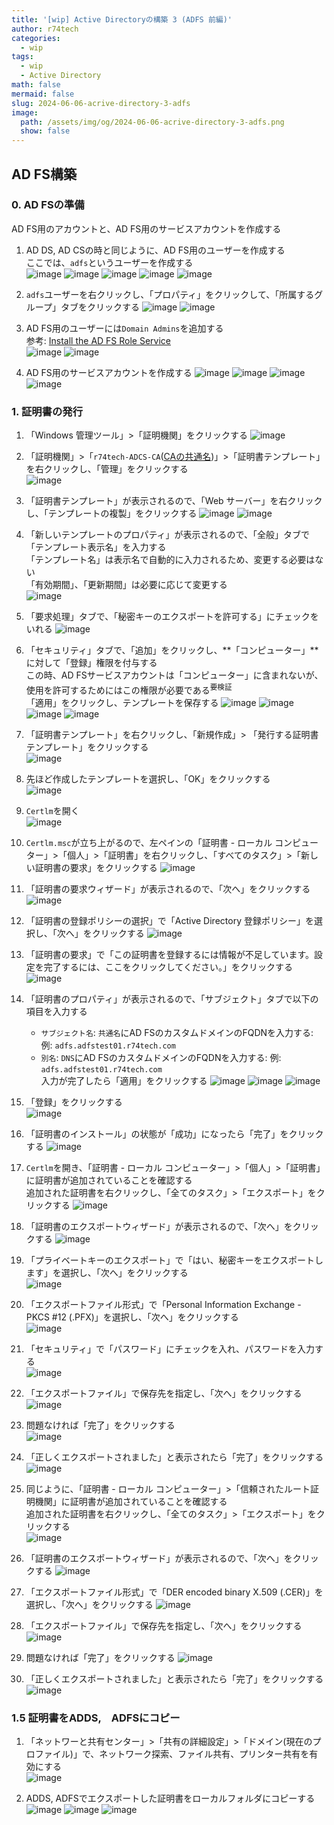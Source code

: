 ```yaml
---
title: '[wip] Active Directoryの構築 3 (ADFS 前編)'
author: r74tech
categories:
  - wip
tags:
  - wip
  - Active Directory
math: false
mermaid: false
slug: 2024-06-06-acrive-directory-3-adfs
image:
  path: /assets/img/og/2024-06-06-acrive-directory-3-adfs.png
  show: false
---
```


## AD FS構築

### 0. AD FSの準備
AD FS用のアカウントと、AD FS用のサービスアカウントを作成する

1. AD DS, AD CSの時と同じように、AD FS用のユーザーを作成する  
ここでは、`adfs`というユーザーを作成する  
![image](/assets/img/post/2024-06-06/adfs00/001.png)
![image](/assets/img/post/2024-06-06/adfs00/002.png)
![image](/assets/img/post/2024-06-06/adfs00/003.png)
![image](/assets/img/post/2024-06-06/adfs00/004.png)
![image](/assets/img/post/2024-06-06/adfs00/005.png)

1. `adfs`ユーザーを右クリックし、「プロパティ」をクリックして、「所属するグループ」タブをクリックする
![image](/assets/img/post/2024-06-06/adfs00/006.png)
![image](/assets/img/post/2024-06-06/adfs00/007.png)

1. AD FS用のユーザーには`Domain Admins`を追加する  
参考: [Install the AD FS Role Service](https://learn.microsoft.com/en-us/windows-server/identity/ad-fs/deployment/install-the-ad-fs-role-service)  
![image](/assets/img/post/2024-06-06/adfs00/009.png)
![image](/assets/img/post/2024-06-06/adfs00/011.png)

1. AD FS用のサービスアカウントを作成する
![image](/assets/img/post/2024-06-06/adfs00/012.png)
![image](/assets/img/post/2024-06-06/adfs00/013.png)
![image](/assets/img/post/2024-06-06/adfs00/014.png)
![image](/assets/img/post/2024-06-06/adfs00/015.png)

### 1. 証明書の発行
1. 「Windows 管理ツール」>「証明機関」をクリックする
![image](/assets/img/post/2024-06-06/adfs01/001.png)

1. 「証明機関」>「`r74tech-ADCS-CA`([CAの共通名](/posts/2024-06-05-active-directory-2-adcs/#CAName))」>「証明書テンプレート」を右クリックし、「管理」をクリックする  
![image](/assets/img/post/2024-06-06/adfs01/002.png)

1. 「証明書テンプレート」が表示されるので、「Web サーバー」を右クリックし、「テンプレートの複製」をクリックする
![image](/assets/img/post/2024-06-06/adfs01/003.png)
![image](/assets/img/post/2024-06-06/adfs01/004.png)

1. 「新しいテンプレートのプロパティ」が表示されるので、「全般」タブで「テンプレート表示名」を入力する  
「テンプレート名」は表示名で自動的に入力されるため、変更する必要はない  
「有効期間」、「更新期間」は必要に応じて変更する  
![image](/assets/img/post/2024-06-06/adfs01/005.png)

1. 「要求処理」タブで、「秘密キーのエクスポートを許可する」にチェックをいれる
![image](/assets/img/post/2024-06-06/adfs01/006.png)

1. 「セキュリティ」タブで、「追加」をクリックし、**「コンピューター」**に対して「登録」権限を付与する  
この時、AD FSサービスアカウントは「コンピューター」に含まれないが、使用を許可するためにはこの権限が必要である<sup>要検証</sup>  
「適用」をクリックし、テンプレートを保存する
![image](/assets/img/post/2024-06-06/adfs01/007.png)
![image](/assets/img/post/2024-06-06/adfs01/010.png)
![image](/assets/img/post/2024-06-06/adfs01/011.png)
![image](/assets/img/post/2024-06-06/adfs01/013.png)

1. 「証明書テンプレート」を右クリックし、「新規作成」> 「発行する証明書テンプレート」をクリックする  
![image](/assets/img/post/2024-06-06/adfs01/014.png)

1. 先ほど作成したテンプレートを選択し、「OK」をクリックする  
![image](/assets/img/post/2024-06-06/adfs01/015.png)

1. `Certlm`を開く  
![image](/assets/img/post/2024-06-06/adfs01/016.png)

1. `Certlm.msc`が立ち上がるので、左ペインの「証明書 - ローカル コンピューター」>「個人」>「証明書」を右クリックし、「すべてのタスク」>「新しい証明書の要求」をクリックする
![image](/assets/img/post/2024-06-06/adfs01/017.png)

1. 「証明書の要求ウィザード」が表示されるので、「次へ」をクリックする
![image](/assets/img/post/2024-06-06/adfs01/018.png)

1. 「証明書の登録ポリシーの選択」で「Active Directory 登録ポリシー」を選択し、「次へ」をクリックする
![image](/assets/img/post/2024-06-06/adfs01/019.png)

1. 「証明書の要求」で「この証明書を登録するには情報が不足しています。設定を完了するには、ここをクリックしてください。」をクリックする
![image](/assets/img/post/2024-06-06/adfs01/020.png)

1. 「証明書のプロパティ」が表示されるので、「サブジェクト」タブで以下の項目を入力する
    * `サブジェクト名`: `共通名`にAD FSのカスタムドメインのFQDNを入力する: 例: `adfs.adfstest01.r74tech.com`  
    * `別名`: `DNS`にAD FSのカスタムドメインのFQDNを入力する: 例: `adfs.adfstest01.r74tech.com`  
  入力が完了したら「適用」をクリックする
![image](/assets/img/post/2024-06-06/adfs01/021.png)
![image](/assets/img/post/2024-06-06/adfs01/022.png)
![image](/assets/img/post/2024-06-06/adfs01/023.png)

1. 「登録」をクリックする  
![image](/assets/img/post/2024-06-06/adfs01/024.png)

1. 「証明書のインストール」の状態が「成功」になったら「完了」をクリックする
![image](/assets/img/post/2024-06-06/adfs01/025.png)

1. `Certlm`を開き、「証明書 - ローカル コンピューター」>「個人」>「証明書」に証明書が追加されていることを確認する  
追加された証明書を右クリックし、「全てのタスク」>「エクスポート」をクリックする
![image](/assets/img/post/2024-06-06/adfs01/026.png)

1. 「証明書のエクスポートウィザード」が表示されるので、「次へ」をクリックする
![image](/assets/img/post/2024-06-06/adfs01/027.png)

1. 「プライベートキーのエクスポート」で「はい、秘密キーをエクスポートします」を選択し、「次へ」をクリックする  
![image](/assets/img/post/2024-06-06/adfs01/028.png)

1. 「エクスポートファイル形式」で「Personal Information Exchange - PKCS #12 (.PFX)」を選択し、「次へ」をクリックする  
![image](/assets/img/post/2024-06-06/adfs01/029.png)

1. 「セキュリティ」で「パスワード」にチェックを入れ、パスワードを入力する  
![image](/assets/img/post/2024-06-06/adfs01/030.png)

1. 「エクスポートファイル」で保存先を指定し、「次へ」をクリックする  
![image](/assets/img/post/2024-06-06/adfs01/031.png)

1. 問題なければ「完了」をクリックする  
![image](/assets/img/post/2024-06-06/adfs01/032.png)

1. 「正しくエクスポートされました」と表示されたら「完了」をクリックする  
![image](/assets/img/post/2024-06-06/adfs01/033.png)

1. 同じように、「証明書 - ローカル コンピューター」>「信頼されたルート証明機関」に証明書が追加されていることを確認する  
追加された証明書を右クリックし、「全てのタスク」>「エクスポート」をクリックする  
![image](/assets/img/post/2024-06-06/adfs01/034.png)

1. 「証明書のエクスポートウィザード」が表示されるので、「次へ」をクリックする
![image](/assets/img/post/2024-06-06/adfs01/035.png)

1. 「エクスポートファイル形式」で「DER encoded binary X.509 (.CER)」を選択し、「次へ」をクリックする
![image](/assets/img/post/2024-06-06/adfs01/036.png)

1. 「エクスポートファイル」で保存先を指定し、「次へ」をクリックする
![image](/assets/img/post/2024-06-06/adfs01/037.png)

1. 問題なければ「完了」をクリックする
![image](/assets/img/post/2024-06-06/adfs01/038.png)

1. 「正しくエクスポートされました」と表示されたら「完了」をクリックする  
![image](/assets/img/post/2024-06-06/adfs01/039.png)

### 1.5 証明書をADDS,　ADFSにコピー

1. 「ネットワーと共有センター」>「共有の詳細設定」>「ドメイン(現在のプロファイル)」で、ネットワーク探索、ファイル共有、プリンター共有を有効にする  
![image](/assets/img/post/2024-06-06/adfs01/040.png)

1. ADDS, ADFSでエクスポートした証明書をローカルフォルダにコピーする
![image](/assets/img/post/2024-06-06/adfs01/042.png)
![image](/assets/img/post/2024-06-06/adfs01/043.png)
![image](/assets/img/post/2024-06-06/adfs01/044.png)





